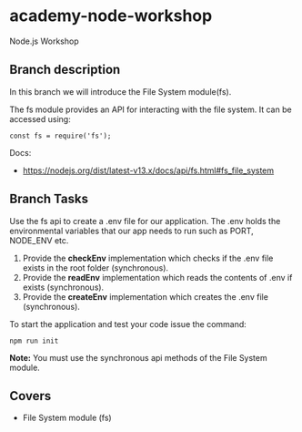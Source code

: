 # academy-node-workshop

Node.js Workshop

## Branch description

In this branch we will introduce the File System module(fs).

The fs module provides an API for interacting with the file system. It can be accessed using:

```
const fs = require('fs');
```

Docs:

- https://nodejs.org/dist/latest-v13.x/docs/api/fs.html#fs_file_system

## Branch Tasks

Use the fs api to create a .env file for our application. The .env holds the environmental variables that our app needs to run such as PORT, NODE_ENV etc.

1. Provide the **checkEnv** implementation which checks if the .env file exists in the root folder (synchronous).
2. Provide the **readEnv** implementation which reads the contents of .env if exists (synchronous).
3. Provide the **createEnv** implementation which creates the .env file (synchronous).

To start the application and test your code issue the command:

```
npm run init
```

**Note:** You must use the synchronous api methods of the File System module.

## Covers

- File System module (fs)
